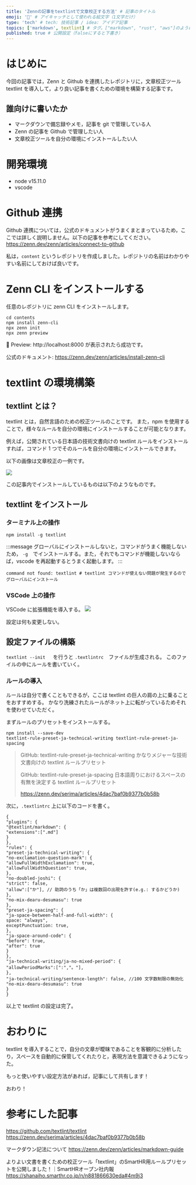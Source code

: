 ```yaml
---
title: 'Zennの記事をtextlintで文章校正する方法' # 記事のタイトル
emoji: '🤖' # アイキャッチとして使われる絵文字（1文字だけ）
type: 'tech' # tech: 技術記事 / idea: アイデア記事
topics: ['markdown', textlint] # タグ。["markdown", "rust", "aws"]のように指定する
published: true # 公開設定（falseにすると下書き）
---
```


# はじめに

今回の記事では，Zenn と Github を連携したレポジトリに，文章校正ツール textlint を導入して，より良い記事を書くための環境を構築する記事です。

## 誰向けに書いたか

- マークダウンで備忘録やメモ，記事を git で管理している人
- Zenn の記事を Github で管理したい人
- 文章校正ツールを自分の環境にインストールしたい人

# 開発環境

- node v15.11.0
- vscode

# Github 連携

Github 連携については，公式のドキュメントがうまくまとまっているため，ここでは詳しく説明しません。以下の記事を参考にしてください。
https://zenn.dev/zenn/articles/connect-to-github

私は，`content` というレポジトリを作成しました。レポジトリの名前はわかりやすい名前にしておけば良いです。

# Zenn CLI をインストールする

任意のレポジトリに zenn CLI をインストールします。

```
cd contents
npm install zenn-cli
npx zenn init
npx zenn preview
```

👀 Preview: http://localhost:8000
が表示されたら成功です。

公式のドキュメント: https://zenn.dev/zenn/articles/install-zenn-cli

# textlint の環境構築

## textlint とは？

textlint とは，自然言語のための校正ツールのことです。
また，npm を使用することで，様々なルールを自分の環境にインストールすることが可能となります。

例えば，公開されている日本語の技術文書向けの textlint ルールをインストールすれば，コマンド 1 つでそのルールを自分の環境にインストールできます。

以下の画像は文章校正の一例です。

![](https://storage.googleapis.com/zenn-user-upload/90e155493ec146a5e3ac67f1.png)

この記事内でインストールしているものは以下のようなものです。

## textlint をインストール

### ターミナル上の操作

```
npm install -g textlint
```

:::message
グローバルにインストールしないと，コマンドがうまく機能しないため， `-g`　でインストールする。また，それでもコマンドが機能しないならば，vscode を再起動するとうまく起動します。
:::

```
command not found: textlint # textlint コマンドが使えない問題が発生するのでグローバルにインストール
```

### VSCode 上の操作

VSCode に拡張機能を導入する。
![](https://storage.googleapis.com/zenn-user-upload/f31e31d608229ffd42d92361.png)

設定は何も変更しない。

## 設定ファイルの構築

`textlint --init `　を行うと `.textlintrc`　ファイルが生成される。
このファイルの中にルールを書いていく。

### ルールの導入

ルールは自分で書くこともできるが，ここは textlint の巨人の肩の上に乗ることをおすすめする。
かなり洗練されたルールがネット上に転がっているためそれを使わせていただく。

まずルールのプリセットをインストールする。

```
npm install --save-dev
textlint-rule-preset-ja-technical-writing textlint-rule-preset-ja-spacing
```

> GitHub: textlint-rule-preset-ja-technical-writing
> かなりメジャーな技術文書向けの textlint ルールプリセット
>
> GitHub: textlint-rule-preset-ja-spacing
> 日本語周りにおけるスペースの有無を決定する textlint ルールプリセット
>
> https://zenn.dev/serima/articles/4dac7baf0b9377b0b58b

次に，`.textlintrc` 上に以下のコードを書く。

```
{
"plugins": {
"@textlint/markdown": {
"extensions":[".md"]
}
},
"rules": {
"preset-ja-technical-writing": {
"no-exclamation-question-mark": {
"allowFullWidthExclamation": true,
"allowFullWidthQuestion": true,
},
"no-doubled-joshi": {
"strict": false,
"allow":["か"], // 助詞のうち「か」は複数回の出現を許す(e.g.: するかどうか)
},
"no-mix-dearu-desumasu": true
},
"preset-ja-spacing": {
"ja-space-between-half-and-full-width": {
space: "always",
exceptPunctuation: true,
},
"ja-space-around-code": {
"before": true,
"after": true
}
},
"ja-technical-writing/ja-no-mixed-period": {
"allowPeriodMarks":[":","。"],
},
"ja-technical-writing/sentence-length": false, //100 文字数制限の無効化
"no-mix-dearu-desumasu": true
}
}
```

以上で textlint の設定は完了。

# おわりに

textlint を導入することで，自分の文章が曖昧であることを客観的に分析したり，スペースを自動的に保管してくれたりと，表現方法を意識できるようになった。

もっと使いやすい設定方法があれば，記事にして共有します！

おわり！

# 参考にした記事

https://github.com/textlint/textlint
https://zenn.dev/serima/articles/4dac7baf0b9377b0b58b

マークダウン記法について
https://zenn.dev/zenn/articles/markdown-guide

よりよい文書を書くための校正ツール「textlint」のSmartHR用ルールプリセットを公開しました！｜SmartHRオープン社内報
https://shanaiho.smarthr.co.jp/n/n881866630eda#4m9j3
